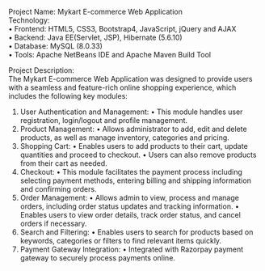 Project Name: Mykart E-commerce Web Application  <br>
Technology: <br>
•	Frontend: HTML5, CSS3, Bootstrap4, JavaScript, jQuery and AJAX <br>
•	Backend: Java EE(Servlet, JSP), Hibernate (5.6.10) <br>
•	Database: MySQL (8.0.33) <br>
•	Tools: Apache NetBeans IDE and Apache Maven Build Tool <br>

Project Description: <br>
The Mykart E-commerce Web Application was designed to provide users with a seamless and feature-rich online shopping experience, which includes the following key modules:

1.	User Authentication and Management:
    •	This module handles user registration, login/logout and profile management.
2.	Product Management:
    •	Allows administrator to add, edit and delete products, as well as manage inventory, categories and pricing.
3.	Shopping Cart:
    •	Enables users to add products to their cart, update quantities and proceed to checkout.
    •	Users can also remove products from their cart as needed.
4.	Checkout:
    •	This module facilitates the payment process including selecting payment methods, entering billing and shipping information and confirming orders.
5.	Order Management:
    •	Allows admin to view, process and manage orders, including order status updates and tracking information.
    •	Enables users to view order details, track order status, and cancel orders if necessary.
6.	Search and Filtering: 
    •	Enables users to search for products based on keywords, categories or filters to find relevant items quickly.
7.	Payment Gateway Integration:
    •	Integrated with Razorpay payment gateway to securely process payments online.


